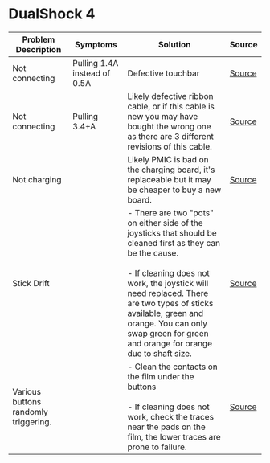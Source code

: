 # DualShock 4

| Problem Description                  | Symptoms                     | Solution                                                                                                                                                                                                                                                                                                                 | Source                                              |
| ------------------------------------ | ---------------------------- | ------------------------------------------------------------------------------------------------------------------------------------------------------------------------------------------------------------------------------------------------------------------------------------------------------------------------ | --------------------------------------------------- |
| Not connecting                       | Pulling 1.4A instead of 0.5A | Defective touchbar                                                                                                                                                                                                                                                                                                       | [Source](https://old.repair.wiki/w/DualShock_4)     |
| Not connecting                       | Pulling 3.4+A                | Likely defective ribbon cable, or if this cable is new you may have bought the wrong one as there are 3 different revisions of this cable.                                                                                                                                                                               | [Source](https://old.repair.wiki/w/DualShock_4)     |
| Not charging                         |                              | Likely PMIC is bad on the charging board, it's replaceable but it may be cheaper to buy a new board.                                                                                                                                                                                                                     | [Source](https://old.repair.wiki/w/DualShock_4)     |
| Stick Drift                          |                              | - There are two "pots" on either side of the joysticks that should be cleaned first as they can be the cause.<br><br>- If cleaning does not work, the joystick will need replaced. There are two types of sticks available, green and orange. You can only swap green for green and orange for orange due to shaft size. | [Source](https://old.repair.wiki/w/DualShock_4)<br> |
| Various buttons randomly triggering. |                              | - Clean the contacts on the film under the buttons<br><br>- If cleaning does not work, check the traces near the pads on the film, the lower traces are prone to failure.                                                                                                                                                | [Source](https://old.repair.wiki/w/DualShock_4)<br> |
